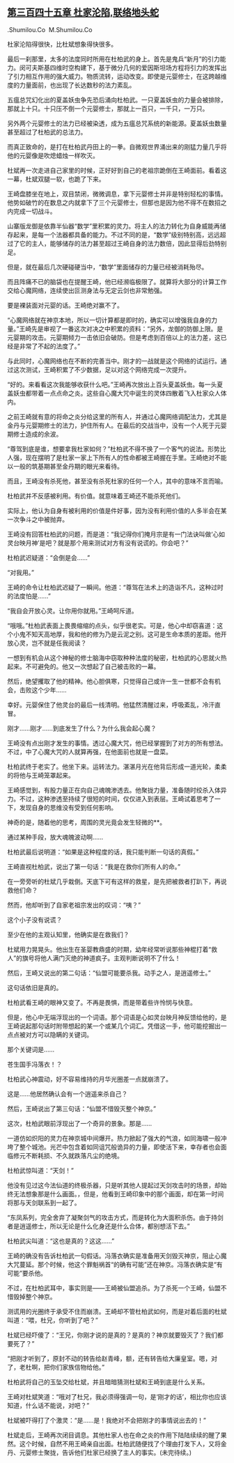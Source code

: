 ## [第三百四十五章 杜家沦陷,联络地头蛇](https://www.xxbiquge.com/11_11207/8996144.html)


  .Shumilou.Co  M.Shumilou.Co

  杜家沦陷得很快，比杜斌想象得快很多。

  最后一刹那里，太多的法度同时所用在杜柏武的身上。首先是鬼兵“新月”的引力能力。闵可夫斯基四维时空构建下，基于微分几何的爱因斯坦场方程将引力的发挥出了引力相互作用的强大威力。物质流转，运动改变。即使是元婴修士，在这跨越维度的力量面前，也出现了长达数秒的法力紊乱。

  五瘟总咒幻化出的夏盖妖虫争先恐后涌向杜柏武。一只夏盖妖虫的力量会被排除，那就上十只。十只压不倒一个元婴修士，那就上一百只，一千只，一万只。

  另外两个元婴修士的法力已经被染透，成为五瘟总咒系统的新能源。夏盖妖虫数量甚至超过了杜柏武的总法力。

  而真正致命的，是打在杜柏武丹田上的一拳。自微观世界涌出来的刚猛力量几乎将他的元婴像是吹熄蜡烛一样吹灭。

  杜斌再一次走进自己家里的时候，正好好到自己的老祖宗跪倒在王崎面前。看着这一幕，杜斌双腿一软，也跪了下来。

  王崎盘膝坐在地上，双目禁闭，微微调息，拿下元婴修士并非是特别轻松的事情。他势如破竹的在数息之内就拿下了三个元婴修士，但那也是因为他不得不在数招之内完成一切战斗。

  山寨版龙御是依靠半仙器“数学”里积累的灵力。将主人的法力转化为自身威能再储存起来，是每一个法器都具备的能力。不过不同的是，“数学”级别特别高，远远超过了它的主人，能够储存的法力甚至超过王崎自身的法力数倍，因此显得后劲特别足。

  但是，就在最后几次硬碰硬当中，“数学”里面储存的力量已经被消耗殆尽。

  而且阵痛不已的脑袋也在提醒王崎，他已经濒临极限了。就算将大部分的计算工作交给心魔网络，连续使出叵测身法与无定云剑也非常勉强。

  要是裸装面对元婴的话。王崎绝对赢不了。

  “心魔网络就在神京本地，所以一切计算都是即时的，确实可以增强我自身的力量。”王崎先是审视了一番这次对决之中积累的资料：“另外，龙御的防御上限。是元婴期的攻击。元婴期倾力一击依旧会破防。但是考虑到百倍以上的法力差，这已经是非常了不起的法度了。”

  与此同时，心魔网络也在不断的完善当中。刚才的一战就是这个网络的试运行。通过这次测试，王崎积累了不少数据，足以对这个网络完成一次提升。

  “好的。来看看这次我能够收获什么吧。”王崎再次放出上百头夏盖妖虫。每一头夏盖妖虫都带着一点点命之炎。这些自心魔大咒中诞生的灵体四散着飞入杜家众人体内。

  之前王崎就有意的将命之炎分给这里的所有人，并通过心魔网络调配法力，尤其是金丹与元婴期修士的法力，护住所有人。在最后的交战当中，没有一个人死于元婴期修士造成的余波。

  “尊驾到底是谁，想要拿我杜家如何？”杜柏武不得不换了一个客气的说法。形势比人强，现在摆明了是杜家一家上下所有人的性命都被王崎握在手里。王崎绝对不能以一般的筑基期甚至金丹期的眼光来看待。

  而且，王崎没有杀死他，甚至没有杀死杜家的任何一个人，其中的意味不言而喻。

  杜柏武并不反感被利用。有价值。就意味着王崎还不能杀死他们。

  实际上，他认为自身有被利用的价值是件好事，因为没有利用价值的人多半会在某一次争斗之中被抛弃。

  王崎没有回答杜柏武的问题，而是道：“我记得你们掩月宗是有一门法诀叫做‘心如灵台映月神’是吧？就是那个用来测试对方有没有说谎的。你会吧？”

  杜柏武迟疑道：“会倒是会……”

  “对我用。”

  王崎的命令让杜柏武迟疑了一瞬间。他道：“尊驾在法术上的造诣不凡，这种过时的法度怕是……”

  “我自会开放心灵。让你用你就用。”王崎呵斥道。

  “哦哦。”杜柏武表面上畏畏缩缩的点头，似乎很老实。可是，他心中却窃喜道：这个小鬼不知天高地厚，我和他的修为乃是云泥之别。这可是生命本质的差距。他开放心灵，岂不就是任我阅读？

  一想到有机会从这个神秘的修士脑海中窃取种种法度的秘密，杜柏武的心思就火热起来。不可避免的。他又一次想起了自己被击败的一幕。

  然后，绝望攫取了他的精神。他心胆俱寒，只觉得自己或许一生一世都不会有机会，击败这个少年……

  幸好。元婴保住了他灵台的最后一线清明。他猛然清醒过来，呼吸紊乱，冷汗直冒。

  刚才……刚才……到底发生了什么？为什么我会起心魔？

  王崎没有点出刚才发生的事情。透过心魔大咒，他已经掌握到了对方的所有想法。不过，中了心魔大咒的人就算再强，在他面前也就是一盘菜。

  杜柏武终于老实了。他坐下来。运转法力。湛湛月光在他背后形成一道光轮，柔柔的将他与王崎笼罩起来。

  王崎感觉到，有股力量正在向自己魂魄渗透去。他聚拢力量，准备随时绞杀入体异力。不过，这种渗透至持续了很短的时间，仅仅进入到表层。王崎试着思考了一下，发现自身的思维没有受到任何影响。

  神奇的是，随着他的思考，周围的灵光竟会发生轻微的**。

  通过某种手段，放大魂魄波动啊……

  杜柏武最后说明道：“如果是这种程度的话，我只能判断一句话的真假。”

  王崎直视杜柏武，说出了第一句话：“我是在救你们所有人的命。”

  在一旁旁听的杜斌几乎栽倒。天底下可有这样的救星，是先把被救者打趴下，再说救他们命？

  然而，他却听到了自家老祖宗发出的叹词：“咦？”

  这个小子没有说谎？

  至少在他的主观认知里，他确实是在救我们？

  杜斌用力晃晃头。他出生在圣婴教鼎盛的时期，幼年经常听说那些神棍打着“救人”的旗号将他人满门灭绝的神道疯子。主观判断说明不了什么！

  然后，王崎又说出的第二句话：“仙盟可能要杀我。动手之人，是逍遥修士。”

  这句话依旧是真的。

  杜柏武看王崎的眼神又变了。不再是畏惧，而是带着些许怜悯与快意。

  但是，他心中无端浮现出的一个词语。那个词语是心如灵台映月神反馈给他的，是王崎说起那句话时附带想起的某一个或某几个词汇。凭借这一手，他可能挖掘出一点点被对方可以隐瞒的关键词。

  那个关键词是……

  苍生国手冯落衣！？

  杜柏武心神震动，好不容易维持的月华光圈差一点就崩溃了。

  这是……他居然确认会有一个逍遥来杀自己？

  然后，王崎说出了第三句话：“仙盟不惜毁灭整个神京。”

  这次，杜柏武眼前浮现出了一个奇异的景象。那是……

  一道仿如炽阳的灵力在神京城中间爆开。热力掀起了强大的气浪，如同海啸一般冲垮了整个城池。光芒中包含着如同诅咒般诡异的力量，即使活下来，幸存者也会面临修元不断耗损、不久就跌落凡尘的绝境。

  杜柏武惊叫道：“天剑！”

  他没有见过这今法仙道的终极杀器，只是听其他人提起过天剑攻击时的场景，却始终无法想象那是什么画面。，但是，他看到王崎印象中的那个画面，却在第一时间将那与天剑联系到一起了。

  “东凤系列，完全舍弃了凝聚剑气的攻击方式，而是转化为大面积杀伤。由于持剑者是逍遥修士，所以无论是什么化身还是什么合体，都别想活下去。”

  杜柏武尖叫道：“这也是真的？这这……”

  王崎的确没有告诉杜柏武一句假话。冯落衣确实是准备用天剑毁灭神京，阻止心魔大咒蔓延。那个时候，他这个罪魁祸首“的确有可能”还在神京。冯落衣确实是“有可能”要杀他。

  不过，在杜柏武耳中，事实则是——王崎被仙盟追杀。为了杀死一个王崎，仙盟不惜毁掉整个神京。

  测谎用的光圈终于承受不住而崩溃。王崎却不管杜柏武如何，而是对着后面的杜斌叫道：“喂，杜兄，你听到了吧？”

  杜斌已经吓傻了：“王兄，你刚才说的是真的？是真的？神京就要毁灭了？我们都要死了？”

  “把刚才听到了，原封不动的转告给赵青峰，额，还有转告给大廉皇室。嗯，对了，老杜啊，把你们家族信物给他。”

  杜柏武将自己的玉坠交给杜斌，并且暗暗猜测杜斌和王崎到底是什么关系。

  王崎对杜斌笑道：“哦对了杜兄，我必须得强调一句，是‘刚才的话’，相比你也应该知道，什么话不能说，对吧？”

  杜斌被吓得打了个激灵：“是……是！我绝对不会把刚才的事情说出去的！”

  杜斌走后，王崎再次闭目调息。其他杜家人也在命之炎的作用下陆陆续续的醒了果然。这个时候，自然不用王崎亲自出面。杜柏武随便找了个理由打发下人，又将金丹、元婴修士聚拢，告诉他们杜家已经换了主人的事实。(未完待续。)

  
